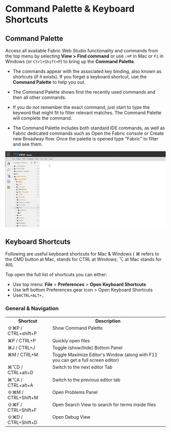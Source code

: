 <web>

# Command Palette & Keyboard Shortcuts

## Command Palette 

Access all available Fabric Web Studio functionality and commands from the top menu by selecting **View > Find command** or use `⇧⌘P` in Mac or `F1` in Windows (or `Ctrl+Shift+P`) to bring up the **Command Palette**.

- The commands appear with the associated key binding, also known as shortcuts (if it exists). If you forget a keyboard shortcut, use the **Command Palette** to help you out.

- The Command Palette shows first the recently used commands and then all other commands.
- If you do not remember the exact command, just start to type the keyword that might fit to filter relevant matches. The Command Palette will complete the command. 
- The Command Palette includes both standard IDE commands, as well as Fabric dedicated commands such as Open the Fabric console or Create new Broadway flow. Once the palette is opened type "Fabric" to filter and see them. 

<img src="images/web/02_commands.gif" alt="command palette" style="zoom:80%;" />





## Keyboard Shortcuts

Following are useful keyboard shortcuts for Mac & Windows ( ⌘ refers to the CMD button at Mac, stands for CTRL at Windows; ⌥ at Mac stands for Alt).

Top open the full list of shortcuts you can either:

* Use top menu: **File** > **Preferences** > **Open Keyboard Shortcuts**
* Use left bottom Preferences gear icon > Open Keyboard Shortcuts
* Use`CTRL+ALT+,`

### General & Navigation

<table>
    <tbody style="vertical-align: text-top; ">
        <tr>
            <th>Shortcut</th>
            <th>Description</th>
        </tr>
        <tr >
            <td>⇧⌘P / CTRL+shift+P</td>
            <td>Show Command Palette</td>    
        </tr>
        <tr >
            <td>⌘P / CTRL+P</td>
            <td>Quickly open files</td>    
        </tr>
        <tr >
            <td>⌘J / CTRL+J</td>
            <td>Toggle (show/hide) Bottom Panel</td>    
        </tr>
        <tr >
            <td>⌘M / CTRL+M</td>
            <td>Toggle Maximize Editor's Window (along with F11 you can get a full screen editor)</td>    
        </tr>
        <tr >
            <td>⌘⌥D / CTRL+alt+D</td>
            <td>Switch to the next editor Tab</td>    
        </tr>
        <tr>
            <td>⌘⌥A / CTRL+alt+A</td>
            <td>Switch to the previous editor tab</td>
        </tr>
        <tr>
            <td>⇧⌘M / CTRL+Shift+M</td>
            <td>Open Problems Panel</td>
        </tr>
        <tr>
            <td>⇧⌘F / CTRL+Shift+F</td>
            <td>Open Search View to search for terms inside files</td>
        </tr>
        <tr>
            <td>⇧⌘D / CTRL+Shift+D</td>
            <td>Open Debug View</td>
        </tr>
        </tbody>
    </table>


</web>
